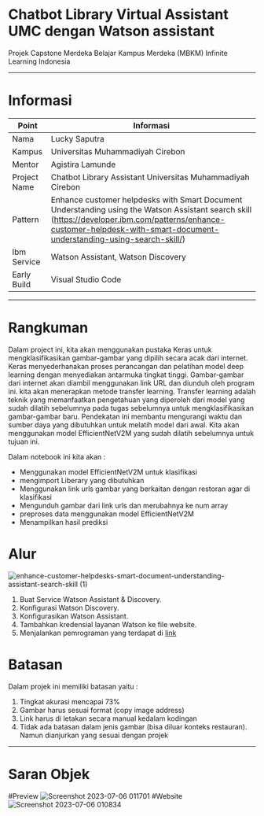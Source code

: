 # Chatbot Library Virtual Assistant UMC dengan Watson assistant
Projek Capstone Merdeka Belajar Kampus Merdeka (MBKM) Infinite Learning Indonesia

------------------------------------------------------------------------------
# Informasi 

| Point | Informasi | 
|--------------------|------------------------------|
| Nama   | Lucky Saputra|
| Kampus | Universitas Muhammadiyah Cirebon | 
| Mentor | Agistira Lamunde | 
| Project Name         |Chatbot Library Assistant Universitas Muhammadiyah Cirebon |
| Pattern              | Enhance customer helpdesks with Smart Document Understanding using the Watson Assistant search skill (https://developer.ibm.com/patterns/enhance-customer-helpdesk-with-smart-document-understanding-using-search-skill/) |
| Ibm Service          | Watson Assistant, Watson Discovery |
| Early Build          | Visual Studio Code |

------------------------------------------------------------------------------
# Rangkuman 
Dalam project ini, kita akan menggunakan pustaka Keras untuk mengklasifikasikan gambar-gambar yang dipilih secara acak dari internet. Keras menyederhanakan proses perancangan dan pelatihan model deep learning dengan menyediakan antarmuka tingkat tinggi. Gambar-gambar dari internet akan diambil menggunakan link URL dan diunduh oleh program ini. kita akan menerapkan metode transfer learning. Transfer learning adalah teknik yang memanfaatkan pengetahuan yang diperoleh dari model yang sudah dilatih sebelumnya pada tugas sebelumnya untuk mengklasifikasikan gambar-gambar baru. Pendekatan ini membantu mengurangi waktu dan sumber daya yang dibutuhkan untuk melatih model dari awal. Kita akan menggunakan model EfficientNetV2M yang sudah dilatih sebelumnya untuk tujuan ini.

Dalam notebook ini kita akan : 
- Menggunakan model EfficientNetV2M untuk klasifikasi
- mengimport Liberary yang dibutuhkan
- Menggunakan link urls gambar yang berkaitan dengan restoran agar di klasifikasi
- Mengunduh gambar dari link urls dan merubahnya ke num array
- preproses data menggunakan model EfficientNetV2M
- Menampilkan hasil prediksi

# Alur 
![enhance-customer-helpdesks-smart-document-understanding-assistant-search-skill (1)](https://github.com/Lux17/ChatbotLibrary/assets/59023470/c75cdd57-aadf-4796-9a74-79502cce31f2)

1. Buat Service Watson Assistant & Discovery.
2. Konfigurasi Watson Discovery.
3. Konfigurasikan Watson Assistant.
5. Tambahkan kredensial layanan Watson ke file website.
6. Menjalankan pemrograman yang terdapat di [link](https://github.com/Lux17/ChatbotLibrary)

# Batasan 
Dalam projek ini memiliki batasan yaitu : 
1. Tingkat akurasi mencapai 73%
2. Gambar harus sesuai format (copy image address)
3. Link harus di letakan secara manual kedalam kodingan
4. Tidak ada batasan dalam jenis gambar (bisa diluar konteks restauran). Namun dianjurkan yang sesuai dengan projek

--------------------------------------------------------------------------------------------------------------
# Saran Objek 
#Preview
![Screenshot 2023-07-06 011701](https://github.com/Lux17/ChatbotLibrary/assets/59023470/aadbf014-0340-4882-a7f1-f5f8dc2810c0)
#Website
![Screenshot 2023-07-06 010834](https://github.com/Lux17/ChatbotLibrary/assets/59023470/373f4a0d-c832-42b3-b585-0d7de724ba0c)

